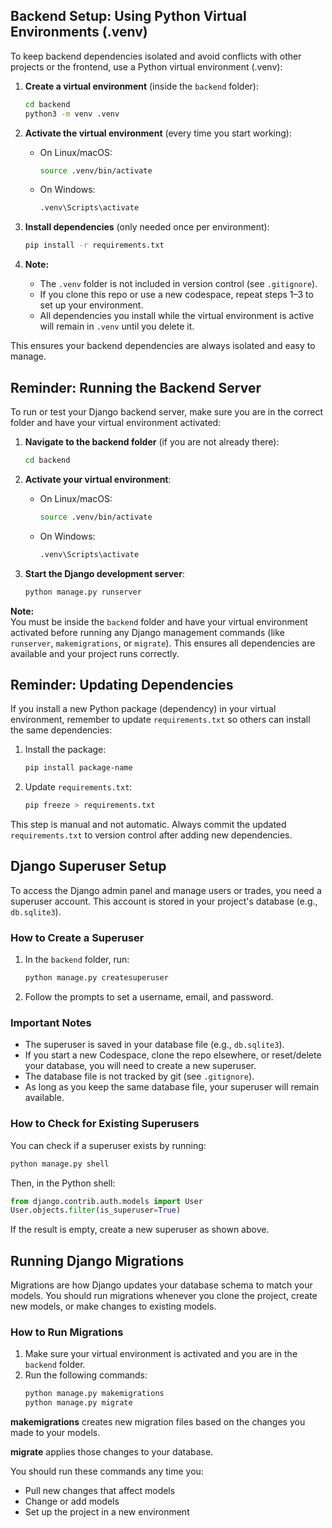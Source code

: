 ## Backend Setup: Using Python Virtual Environments (.venv)

To keep backend dependencies isolated and avoid conflicts with other projects or the frontend, use a Python virtual environment (.venv):

1. **Create a virtual environment** (inside the `backend` folder):
	```bash
	cd backend
	python3 -m venv .venv
	```

2. **Activate the virtual environment** (every time you start working):
	- On Linux/macOS:
	  ```bash
	  source .venv/bin/activate
	  ```
	- On Windows:
	  ```cmd
	  .venv\Scripts\activate
	  ```

3. **Install dependencies** (only needed once per environment):
	```bash
	pip install -r requirements.txt
	```

4. **Note:**
	- The `.venv` folder is not included in version control (see `.gitignore`).
	- If you clone this repo or use a new codespace, repeat steps 1–3 to set up your environment.
	- All dependencies you install while the virtual environment is active will remain in `.venv` until you delete it.

This ensures your backend dependencies are always isolated and easy to manage.



## Reminder: Running the Backend Server

To run or test your Django backend server, make sure you are in the correct folder and have your virtual environment activated:

1. **Navigate to the backend folder** (if you are not already there):
   ```bash
   cd backend
   ```

2. **Activate your virtual environment**:
   - On Linux/macOS:
     ```bash
     source .venv/bin/activate
     ```
   - On Windows:
     ```cmd
     .venv\Scripts\activate
     ```

3. **Start the Django development server**:
   ```bash
   python manage.py runserver
   ```

**Note:**  
You must be inside the `backend` folder and have your virtual environment activated before running any Django management commands (like `runserver`, `makemigrations`, or `migrate`). This ensures all dependencies are available and your project runs correctly.



## Reminder: Updating Dependencies

If you install a new Python package (dependency) in your virtual environment, remember to update `requirements.txt` so others can install the same dependencies:

1. Install the package:
	```bash
	pip install package-name
	```
2. Update `requirements.txt`:
	```bash
	pip freeze > requirements.txt
	```

This step is manual and not automatic. Always commit the updated `requirements.txt` to version control after adding new dependencies.

## Django Superuser Setup

To access the Django admin panel and manage users or trades, you need a superuser account. This account is stored in your project's database (e.g., `db.sqlite3`).

### How to Create a Superuser

1. In the `backend` folder, run:
	```bash
	python manage.py createsuperuser
	```
2. Follow the prompts to set a username, email, and password.

### Important Notes
- The superuser is saved in your database file (e.g., `db.sqlite3`).
- If you start a new Codespace, clone the repo elsewhere, or reset/delete your database, you will need to create a new superuser.
- The database file is not tracked by git (see `.gitignore`).
- As long as you keep the same database file, your superuser will remain available.

### How to Check for Existing Superusers
You can check if a superuser exists by running:
```bash
python manage.py shell
```
Then, in the Python shell:
```python
from django.contrib.auth.models import User
User.objects.filter(is_superuser=True)
```
If the result is empty, create a new superuser as shown above.


## Running Django Migrations

Migrations are how Django updates your database schema to match your models. You should run migrations whenever you clone the project, create new models, or make changes to existing models.

### How to Run Migrations

1. Make sure your virtual environment is activated and you are in the `backend` folder.
2. Run the following commands:
	```bash
	python manage.py makemigrations
	python manage.py migrate
	```

**makemigrations** creates new migration files based on the changes you made to your models.

**migrate** applies those changes to your database.

You should run these commands any time you:
- Pull new changes that affect models
- Change or add models
- Set up the project in a new environment